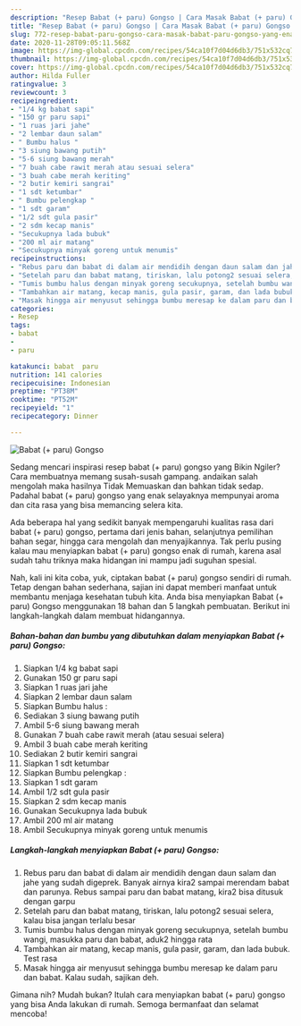 ```yaml
---
description: "Resep Babat (+ paru) Gongso | Cara Masak Babat (+ paru) Gongso Yang Enak Dan Lezat"
title: "Resep Babat (+ paru) Gongso | Cara Masak Babat (+ paru) Gongso Yang Enak Dan Lezat"
slug: 772-resep-babat-paru-gongso-cara-masak-babat-paru-gongso-yang-enak-dan-lezat
date: 2020-11-28T09:05:11.568Z
image: https://img-global.cpcdn.com/recipes/54ca10f7d04d6db3/751x532cq70/babat-paru-gongso-foto-resep-utama.jpg
thumbnail: https://img-global.cpcdn.com/recipes/54ca10f7d04d6db3/751x532cq70/babat-paru-gongso-foto-resep-utama.jpg
cover: https://img-global.cpcdn.com/recipes/54ca10f7d04d6db3/751x532cq70/babat-paru-gongso-foto-resep-utama.jpg
author: Hilda Fuller
ratingvalue: 3
reviewcount: 3
recipeingredient:
- "1/4 kg babat sapi"
- "150 gr paru sapi"
- "1 ruas jari jahe"
- "2 lembar daun salam"
- " Bumbu halus "
- "3 siung bawang putih"
- "5-6 siung bawang merah"
- "7 buah cabe rawit merah atau sesuai selera"
- "3 buah cabe merah keriting"
- "2 butir kemiri sangrai"
- "1 sdt ketumbar"
- " Bumbu pelengkap "
- "1 sdt garam"
- "1/2 sdt gula pasir"
- "2 sdm kecap manis"
- "Secukupnya lada bubuk"
- "200 ml air matang"
- "Secukupnya minyak goreng untuk menumis"
recipeinstructions:
- "Rebus paru dan babat di dalam air mendidih dengan daun salam dan jahe yang sudah digeprek. Banyak airnya kira2 sampai merendam babat dan parunya. Rebus sampai paru dan babat matang, kira2 bisa ditusuk dengan garpu"
- "Setelah paru dan babat matang, tiriskan, lalu potong2 sesuai selera, kalau bisa jangan terlalu besar"
- "Tumis bumbu halus dengan minyak goreng secukupnya, setelah bumbu wangi, masukka paru dan babat, aduk2 hingga rata"
- "Tambahkan air matang, kecap manis, gula pasir, garam, dan lada bubuk. Test rasa"
- "Masak hingga air menyusut sehingga bumbu meresap ke dalam paru dan babat. Kalau sudah, sajikan deh."
categories:
- Resep
tags:
- babat
- 
- paru

katakunci: babat  paru 
nutrition: 141 calories
recipecuisine: Indonesian
preptime: "PT38M"
cooktime: "PT52M"
recipeyield: "1"
recipecategory: Dinner

---
```



![Babat (+ paru) Gongso](https://img-global.cpcdn.com/recipes/54ca10f7d04d6db3/751x532cq70/babat-paru-gongso-foto-resep-utama.jpg)

Sedang mencari inspirasi resep babat (+ paru) gongso yang Bikin Ngiler? Cara membuatnya memang susah-susah gampang. andaikan salah mengolah maka hasilnya Tidak Memuaskan dan bahkan tidak sedap. Padahal babat (+ paru) gongso yang enak selayaknya mempunyai aroma dan cita rasa yang bisa memancing selera kita.

Ada beberapa hal yang sedikit banyak mempengaruhi kualitas rasa dari babat (+ paru) gongso, pertama dari jenis bahan, selanjutnya pemilihan bahan segar, hingga cara mengolah dan menyajikannya. Tak perlu pusing kalau mau menyiapkan babat (+ paru) gongso enak di rumah, karena asal sudah tahu triknya maka hidangan ini mampu jadi suguhan spesial.




Nah, kali ini kita coba, yuk, ciptakan babat (+ paru) gongso sendiri di rumah. Tetap dengan bahan sederhana, sajian ini dapat memberi manfaat untuk membantu menjaga kesehatan tubuh kita. Anda bisa menyiapkan Babat (+ paru) Gongso menggunakan 18 bahan dan 5 langkah pembuatan. Berikut ini langkah-langkah dalam membuat hidangannya.

<!--inarticleads1-->

##### Bahan-bahan dan bumbu yang dibutuhkan dalam menyiapkan Babat (+ paru) Gongso:

1. Siapkan 1/4 kg babat sapi
1. Gunakan 150 gr paru sapi
1. Siapkan 1 ruas jari jahe
1. Siapkan 2 lembar daun salam
1. Siapkan  Bumbu halus :
1. Sediakan 3 siung bawang putih
1. Ambil 5-6 siung bawang merah
1. Gunakan 7 buah cabe rawit merah (atau sesuai selera)
1. Ambil 3 buah cabe merah keriting
1. Sediakan 2 butir kemiri sangrai
1. Siapkan 1 sdt ketumbar
1. Siapkan  Bumbu pelengkap :
1. Siapkan 1 sdt garam
1. Ambil 1/2 sdt gula pasir
1. Siapkan 2 sdm kecap manis
1. Gunakan Secukupnya lada bubuk
1. Ambil 200 ml air matang
1. Ambil Secukupnya minyak goreng untuk menumis




<!--inarticleads2-->

##### Langkah-langkah menyiapkan Babat (+ paru) Gongso:

1. Rebus paru dan babat di dalam air mendidih dengan daun salam dan jahe yang sudah digeprek. Banyak airnya kira2 sampai merendam babat dan parunya. Rebus sampai paru dan babat matang, kira2 bisa ditusuk dengan garpu
1. Setelah paru dan babat matang, tiriskan, lalu potong2 sesuai selera, kalau bisa jangan terlalu besar
1. Tumis bumbu halus dengan minyak goreng secukupnya, setelah bumbu wangi, masukka paru dan babat, aduk2 hingga rata
1. Tambahkan air matang, kecap manis, gula pasir, garam, dan lada bubuk. Test rasa
1. Masak hingga air menyusut sehingga bumbu meresap ke dalam paru dan babat. Kalau sudah, sajikan deh.




Gimana nih? Mudah bukan? Itulah cara menyiapkan babat (+ paru) gongso yang bisa Anda lakukan di rumah. Semoga bermanfaat dan selamat mencoba!
